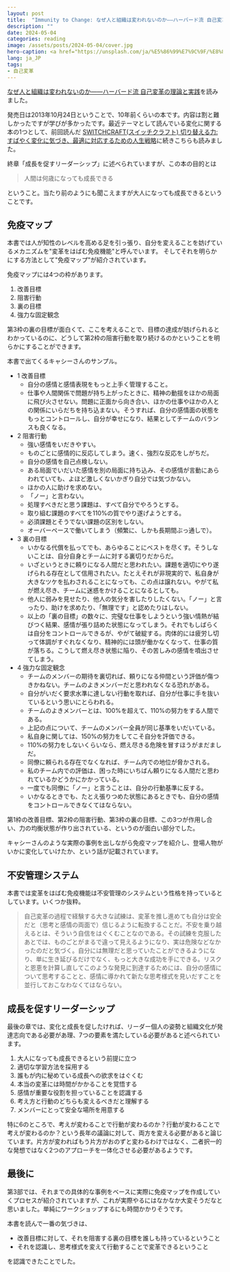 ```yaml
---
layout: post
title:  "Immunity to Change: なぜ人と組織は変われないのか――ハーバード流 自己変革の理論と実践 を読みました"
description: ""
date: 2024-05-04
categories: reading
image: /assets/posts/2024-05-04/cover.jpg
hero-caption: <a href="https://unsplash.com/ja/%E5%86%99%E7%9C%9F/%E8%89%B2%E3%81%A8%E3%82%8A%E3%81%A9%E3%82%8A%E3%81%AE%E3%83%AA%E3%82%A2%E5%90%8A%E3%82%8A%E4%B8%8B%E3%81%92%E8%A3%85%E9%A3%BE-5IHz5WhosQE?utm_content=creditCopyText&utm_medium=referral&utm_source=unsplash">Unsplash</a>の<a href="https://unsplash.com/ja/@chrislawton?utm_content=creditCopyText&utm_medium=referral&utm_source=unsplash">Chris Lawton</a>が撮影した写真
lang: ja_JP
tags:
- 自己変革
---
```


[なぜ人と組織は変われないのか――ハーバード流 自己変革の理論と実践](https://amzn.asia/d/5UQjcC3)を読みました。

発売日は2013年10月24日ということで、10年前くらいの本です。内容は割と難しかったですが学びが多かったです。最近テーマとして読んでいる変化に関する本の1つとして、前回読んだ [SWITCHCRAFT(スイッチクラフト) 切り替える力: すばやく変化に気づき、最適に対応するための人生戦略](/reading/2024/04/30/switchcraft.html)に続きこちらも読みました。

終章「成長を促すリーダーシップ」に述べられていますが、この本の目的とは

> 人間は何歳になっても成長できる

ということ。当たり前のようにも聞こえますが大人になっても成長できるということです。

## 免疫マップ

本書では人が知性のレベルを高める足を引っ張り、自分を変えることを妨げているメカニズムを"変革をはばむ免疫機能"と呼んでいます。
そしてそれを明らかにする方法として"免疫マップ"が紹介されています。

免疫マップには4つの枠があります。

1. 改善目標
2. 阻害行動
3. 裏の目標
4. 強力な固定観念

第3枠の裏の目標が面白くて、ここを考えることで、目標の達成が妨げられるとわかっているのに、どうして第2枠の阻害行動を取り続けるのかということを明らかにすることができます。

本書で出てくるキャシーさんのサンプル。

- 1 改善目標
  - 自分の感情と感情表現をもっと上手く管理すること。
  - 仕事や人間関係で問題が持ち上がったときに、精神の動揺をほかの局面に飛び火させない。問題に正面から向き合い、ほかの仕事やほかの人との関係にいらだちを持ち込まない。そうすれば、自分の感情面の状態をもっとコントロールし、自分が幸せになり、結果としてチームのバランスも良くなる。
- 2 阻害行動
  - 強い感情をいだきやすい。
  - ものごとに感情的に反応してしまう。速く、強烈な反応をしがちだ。
  - 自分の感情を自己点検しない。
  - ある局面でいだいた感情を別の局面に持ち込み、その感情が言動にあらわれていても、よほど激しくないかぎり自分では気づかない。
  - ほかの人に助けを求めない。
  - 「ノー」と言わない。
  - 処理すべきだと思う課題は、すべて自分でやろうとする。
  - 取り組む課題のすべてを110%の質でやり遂げようとする。
  - 必須課題とそうでない課題の区別をしない。
  - オーバーペースで働いてしまう（頻繁に、しかも長期間ぶっ通しで）。
- 3 裏の目標
  - いかなる代償を払ってでも、あらゆることにベストを尽くす。そうしないことは、自分自身とチームに対する裏切りだからだ。
  - いざというときに頼りになる人間だと思われたい。課題を適切にやり遂げられる存在として信用されたい。たとえそれが非現実的で、私自身が大きなツケを払わされることになっても、この点は譲れない。やがて私が燃え尽き、チームに迷惑をかけることになるとしても。
  - 他人に弱みを見せたり、他人の気分を害したりしたくない。「ノー」と言ったり、助けを求めたり、「無理です」と認めたりはしない。
  - 以上の「裏の目標」の数々に、完璧な仕事をしようという強い情熱が結びつく結果、感情が張り詰めた状態になってしまう。それでもしばらくは自分をコントロールできるが、やがて破綻する。肉体的には疲労し切って体調がすぐれなくなり、精神的には頭が働かなくなって、仕事の質が落ちる。こうして燃え尽き状態に陥り、その苦しみの感情を噴出させてしまう。
- 4 強力な固定観念
  - チームのメンバーの期待を裏切れば、頼りになる仲間という評価が傷つきかねない。チームのよきメンバーだと思われなくなる恐れがある。
  - 自分がいだく要求水準に達しない行動を取れば、自分が仕事に手を抜いているという思いにとらわれる。
  - チームのよきメンバーとは、100%を超えて、110%の努力をする人間である。
  - 上記の点について、チームのメンバー全員が同じ基準をいだいている。
  - 私自身に関しては、150%の努力をしてこそ自分を評価できる。
  - 110%の努力をしないくらいなら、燃え尽きる危険を冒すほうがまだましだ。
  - 同僚に頼られる存在でなくなれば、チーム内での地位が脅かされる。
  - 私のチーム内での評価は、困った時にいちばん頼りになる人間だと思われているかどうかにかかっている。
  - 一度でも同僚に「ノー」と言うことは、自分の行動基準に反する。
  - いかなるときでも、たとえ張りつめた状態にあるときでも、自分の感情をコントロールできなくてはならない。


第1枠の改善目標、第2枠の阻害行動、第3枠の裏の目標、この3つが作用し合い、力の均衡状態が作り出されている、というのが面白い部分でした。

キャシーさんのような実際の事例を出しながら免疫マップを紹介し、登場人物がいかに変化していけたか、という話が記載されています。

## 不安管理システム

本書では変革をはばむ免疫機能は不安管理のシステムという性格を持っているとしています。いくつか抜粋。

> 自己変革の過程で経験する大きな試練は、変革を推し進めても自分は安全だと（思考と感情の両面で）信じるように転換することだ。不安を乗り越えるとは、そういう自信をはぐくむことなのである。その試練を克服したあとでは、ものごとがまるで違って見えるようになり、実は危険などなかったのだと気づく。自分には無理だと思っていたことができるようになり、単に生き延びるだけでなく、もっと大きな成功を手にできる。リスクと恩恵を計算し直してこのような発見に到達するためには、自分の感情について思考することと、感情に導かれて新たな思考様式を見いだすことを並行しておこなわなくてはならない。

## 成長を促すリーダーシップ

最後の章では、変化と成長を促したければ、リーダー個人の姿勢と組織文化が発達志向である必要があ理、7つの要素を満たしている必要があると述べられています。

1. 大人になっても成長できるという前提に立つ
2. 適切な学習方法を採用する
3. 誰もが内に秘めている成長への欲求をはぐくむ
4. 本当の変革には時間がかかることを覚悟する
5. 感情が重要な役割を担っていることを認識する
6. 考え方と行動のどちらも変えるべきだと理解する
7. メンバーにとって安全な場所を用意する

特に6のところで、考えが変わることで行動が変わるのか？行動が変わることで考えが変わるのか？という長年の議論に対して、両方を変える必要があると論じています。片方が変わればもう片方がおのずと変わるわけではなく、二者択一的な発想ではなく2つのアプローチを一体化させる必要があるようです。

## 最後に
第3部では、それまでの具体的な事例をベースに実際に免疫マップを作成していくプロセスが紹介されていますが、これが実際やるにはなかなか大変そうだなと思いました。単純にワークショップするにも時間かかりそうです。

本書を読んで一番の気づきは、

- 改善目標に対して、それを阻害する裏の目標を誰しも持っているということ
- それを認識し、思考様式を変えて行動することで変革できるということ

を認識できたことでした。